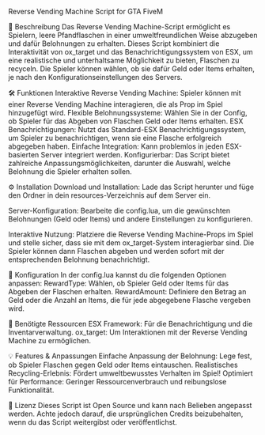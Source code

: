 Reverse Vending Machine Script for GTA FiveM

🚮 Beschreibung
Das Reverse Vending Machine-Script ermöglicht es Spielern, leere Pfandflaschen in einer umweltfreundlichen Weise abzugeben und dafür Belohnungen zu erhalten. Dieses Script kombiniert die Interaktivität von ox_target und das Benachrichtigungssystem von ESX, um eine realistische und unterhaltsame Möglichkeit zu bieten, Flaschen zu recyceln. Die Spieler können wählen, ob sie dafür Geld oder Items erhalten, je nach den Konfigurationseinstellungen des Servers.

🛠 Funktionen
Interaktive Reverse Vending Machine: Spieler können mit einer Reverse Vending Machine interagieren, die als Prop im Spiel hinzugefügt wird.
Flexible Belohnungssysteme: Wählen Sie in der Config, ob Spieler für das Abgeben von Flaschen Geld oder Items erhalten.
ESX Benachrichtigungen: Nutzt das Standard-ESX Benachrichtigungssystem, um Spieler zu benachrichtigen, wenn sie eine Flasche erfolgreich abgegeben haben.
Einfache Integration: Kann problemlos in jeden ESX-basierten Server integriert werden.
Konfigurierbar: Das Script bietet zahlreiche Anpassungsmöglichkeiten, darunter die Auswahl, welche Belohnung die Spieler erhalten sollen.

⚙️ Installation
Download und Installation:
Lade das Script herunter und füge den Ordner in dein resources-Verzeichnis auf dem Server ein.

Server-Konfiguration:
Bearbeite die config.lua, um die gewünschten Belohnungen (Geld oder Items) und andere Einstellungen zu konfigurieren.

Interaktive Nutzung:
Platziere die Reverse Vending Machine-Props im Spiel und stelle sicher, dass sie mit dem ox_target-System interagierbar sind. Die Spieler können dann Flaschen abgeben und werden sofort mit der entsprechenden Belohnung benachrichtigt.

🔧 Konfiguration
In der config.lua kannst du die folgenden Optionen anpassen:
RewardType: Wählen, ob Spieler Geld oder Items für das Abgeben der Flaschen erhalten.
RewardAmount: Definiere den Betrag an Geld oder die Anzahl an Items, die für jede abgegebene Flasche vergeben wird.

🧳 Benötigte Ressourcen
ESX Framework: Für die Benachrichtigung und die Inventarverwaltung.
ox_target: Um Interaktionen mit der Reverse Vending Machine zu ermöglichen.

💡 Features & Anpassungen
Einfache Anpassung der Belohnung: Lege fest, ob Spieler Flaschen gegen Geld oder Items eintauschen.
Realistisches Recycling-Erlebnis: Fördert umweltbewusstes Verhalten im Spiel!
Optimiert für Performance: Geringer Ressourcenverbrauch und reibungslose Funktionalität.

📄 Lizenz
Dieses Script ist Open Source und kann nach Belieben angepasst werden. Achte jedoch darauf, die ursprünglichen Credits beizubehalten, wenn du das Script weitergibst oder veröffentlichst.
